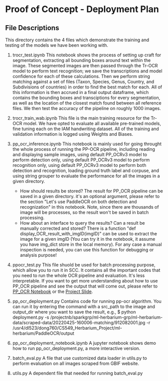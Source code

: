 # Proof of Concept - Deployment Plan

## File Descriptions
This directory contains the 4 files which demonstrate the training and testing of the models we have been working with. 
1. trocr_test.ipynb
This notebook shows the process of setting up craft for segmentation, extracting all bounding boxes around text within the image. These segmented images are then passed through the Tr-OCR model to perform text recognition; we save the transcriptions and model confidence for each of these calculations. Then we perform string matching against a set of files (Taxon, Species, Genus, Country, and Subdivisions of countries) in order to find the best match for each.  All of this information is then accrued in a final output dataframe, which contains the bounding boxes and transciptions for every segmentation, as well as the location of the closest match found between all reference files. We then test the accuracy of the pipeline on roughly 1000 images. 
2. trocr_train_wab.ipynb
This file is the main training resource for the Tr-OCR model. We have opted to evaluate all available pre-trained models, fine tuning each on the IAM handwriting dataset. All of the training and validation information is logged using Weights and Biases. 
3. pp_ocr_inference.ipynb
This notebook is mainly used for going throught the whole process of running the PP-OCR pipeline, including reading and displaying sample images, using default PP_OCRv3 model to perform detection only, using default PP_OCRv3 model to perform recognition only, using default PP_OCRv3 model to perform both detection and recognition, loading ground truth label and corpuse, and using string grouper to evaluate the performance for all the images in a given directory.
    - How should results be stored? 
      The result for PP_OCR pipeline can be saved in a given directory. it's an optional argument, please refer to the section "Let's use PaddleOCR on both detection and recognization" in this notebook. Note, since there are thousands of image will be processes, so the result won't be saved in batch processing.
    - How about an interface to query the results? Can a result be manually corrected and stored?
      There is a function "def display_OCR_result_with_imgID(imgID)" can be used to extract the image for a given imgID (You can try it in the notebook, it assume you have img_dict store in the local memory). For any case a manual inspection is needed, you can use this function for debugging or analysis purpose!


4. ppocr_test.py
This file shuold be used for batch processing purpose, which allow you to run it in SCC. It contains all the important codes that you need to run the whole OCR pipeline and evaluation. It's less interpretable. If you want to get more understanding about how to use PP_OCR pipeline and see the output that will come out, please refer to [PP_OCR Notebook](./pp_ocr_inference.ipynb) or the [Project Slide](./ML%20Practicum%20Project%20Update.pdf).

5. pp_ocr_deployment.py
Contains code for running pp-ocr algorithm. You can run it by entering the command with a src_path to the image and output_dir where you want to save the result, e.g., $ python deployment.py -s /projectnb/sparkgrp/ml-herbarium-grp/ml-herbarium-data/scraped-data/20220425-160006-matching/912082001.jpg -r /usr4/dl523/dong760/CS549_Herbarium_Project/ml-herbarium/PaddleOCR/output

6. pp_ocr_deployment_notebook.ipynb
A jupyter notebook shows demo how to run pp_ocr_deployment.py, a more interactive version.

7. batch_eval.py
A file that use customized data loader in utils.py to perform evaluation on all images scraped from GBIF website.

8. utils.py
A dependent file that needed for running batch_eval.py
